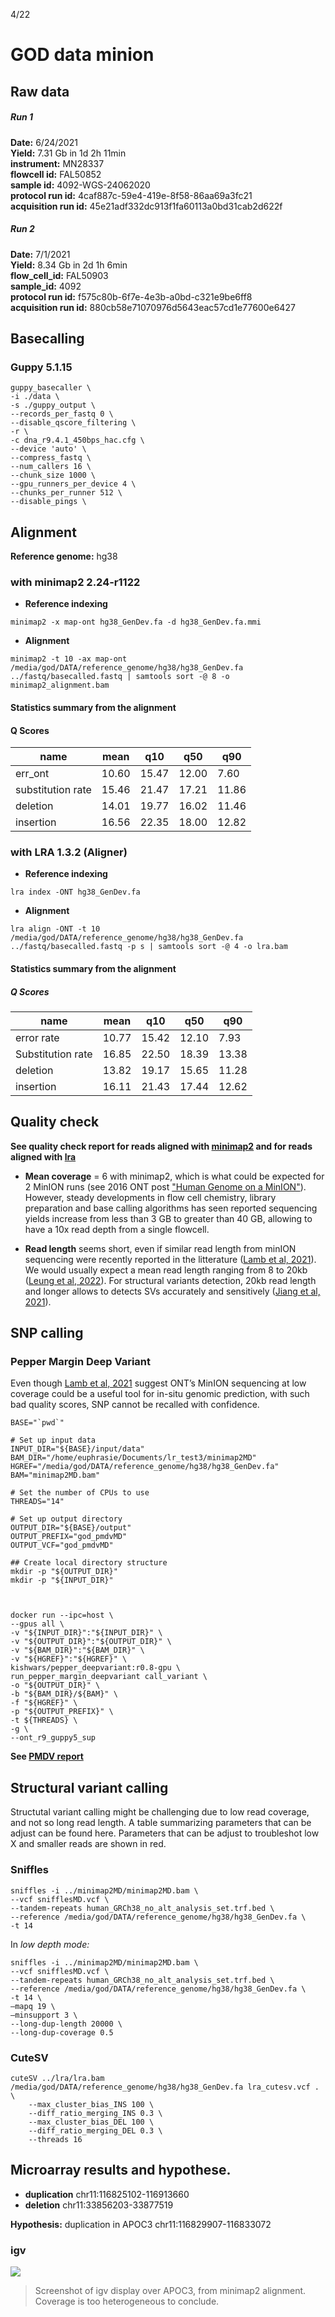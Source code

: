 4/22
# GOD data minion 
## Raw data 

##### Run 1   
**Date:** 6/24/2021    
**Yield:** 7.31 Gb in 1d 2h 11min   
**instrument:** MN28337   
**flowcell id:** FAL50852   
**sample id:** 4092-WGS-24062020   
**protocol run id:** 4caf887c-59e4-419e-8f58-86aa69a3fc21   
**acquisition run id:** 45e21adf332dc913f1fa60113a0bd31cab2d622f   




##### Run 2  
**Date:** 7/1/2021   
**Yield:** 8.34 Gb in 2d 1h 6min   
**flow_cell\_id:** FAL50903   
**sample_id:** 4092   
**protocol run id:** f575c80b-6f7e-4e3b-a0bd-c321e9be6ff8   
**acquisition run id:** 880cb58e71070976d5643eac57cd1e77600e6427   




## Basecalling 
### Guppy 5.1.15
```
guppy_basecaller \
-i ./data \
-s ./guppy_output \
--records_per_fastq 0 \
--disable_qscore_filtering \
-r \
-c dna_r9.4.1_450bps_hac.cfg \
--device 'auto' \
--compress_fastq \
--num_callers 16 \
--chunk_size 1000 \
--gpu_runners_per_device 4 \
--chunks_per_runner 512 \
--disable_pings \
```


## Alignment 

**Reference genome:** hg38
### with minimap2 2.24-r1122
- **Reference indexing**   
```
minimap2 -x map-ont hg38_GenDev.fa -d hg38_GenDev.fa.mmi
```
- **Alignment**    
```
minimap2 -t 10 -ax map-ont /media/god/DATA/reference_genome/hg38/hg38_GenDev.fa ../fastq/basecalled.fastq | samtools sort -@ 8 -o minimap2_alignment.bam
```

#### Statistics summary from the alignment
#### Q Scores

| name    | mean  | q10   | q50   | q90   |
|---------|-------|-------|-------|-------|
| err_ont | 10.60 | 15.47 | 12.00 | 7.60  |
| substitution rate | 15.46 | 21.47 | 17.21 | 11.86 |
| deletion     | 14.01 | 19.77 | 16.02 | 11.46 |
| insertion     | 16.56 | 22.35 | 18.00 | 12.82 |

### with LRA 1.3.2 (Aligner)
- **Reference indexing**   
```
lra index -ONT hg38_GenDev.fa
```

- **Alignment**   
```
lra align -ONT -t 10 /media/god/DATA/reference_genome/hg38/hg38_GenDev.fa ../fastq/basecalled.fastq -p s | samtools sort -@ 4 -o lra.bam
```

#### Statistics summary from the alignment
##### Q Scores
| name    | mean  | q10   | q50   | q90   |
|---------|-------|-------|-------|-------|
| error rate | 10.77 | 15.42 | 12.10 | 7.93  |
| Substitution rate    | 16.85 | 22.50 | 18.39 | 13.38 |
| deletion     | 13.82 | 19.17 | 15.65 | 11.28 |
| insertion     | 16.11 | 21.43 | 17.44 | 12.62 |


## Quality check 
**See quality check report for reads aligned with [minimap2](https://htmlpreview.github.io/?https://github.com/ziphra/long_reads/blob/main/files/mmiQC.html) and for reads aligned with [lra](https://htmlpreview.github.io/?https://github.com/ziphra/long_reads/blob/main/files/lraQC.html)**

- **Mean coverage** = 6 with minimap2, which is what could be expected for 2 MinION runs (see 2016 ONT post ["Human Genome on a MinION"](https://nanoporetech.com/about-us/news/human-genome-minion)). However, steady developments in flow cell chemistry, library preparation and base calling algorithms has seen reported sequencing yields increase from less than 3 GB to greater than 40 GB, allowing to have a 10x read depth from a single flowcell. 

- **Read length** seems short, even if similar read length from minION sequencing were recently reported in the litterature ([Lamb et al, 2021](https://doi.org/10.1371/journal.pone.0261274)). We would usually expect a mean read length ranging from 8 to 20kb ([Leung et al, 2022](https://www.nature.com/articles/s41598-022-08576-4)). For structural variants detection, 20kb read length and longer allows to detects SVs accurately and sensitively ([Jiang et al, 2021](https://doi.org/10.1186/s12859‐021‐04422‐y)).



## SNP calling 
### Pepper Margin Deep Variant
Even though [Lamb et al, 2021](https://doi.org/10.1371/journal.pone.0261274) suggest ONT’s MinION sequencing at low coverage could be a useful tool for in-situ genomic prediction, with such bad quality scores, SNP cannot be recalled with confidence. 

```
BASE="`pwd`"

# Set up input data
INPUT_DIR="${BASE}/input/data"
BAM_DIR="/home/euphrasie/Documents/lr_test3/minimap2MD"
HGREF="/media/god/DATA/reference_genome/hg38/hg38_GenDev.fa"
BAM="minimap2MD.bam"

# Set the number of CPUs to use
THREADS="14"

# Set up output directory
OUTPUT_DIR="${BASE}/output"
OUTPUT_PREFIX="god_pmdvMD"
OUTPUT_VCF="god_pmdvMD"

## Create local directory structure
mkdir -p "${OUTPUT_DIR}"
mkdir -p "${INPUT_DIR}"



docker run --ipc=host \
--gpus all \
-v "${INPUT_DIR}":"${INPUT_DIR}" \
-v "${OUTPUT_DIR}":"${OUTPUT_DIR}" \
-v "${BAM_DIR}":"${BAM_DIR}" \
-v "${HGREF}":"${HGREF}" \
kishwars/pepper_deepvariant:r0.8-gpu \
run_pepper_margin_deepvariant call_variant \
-o "${OUTPUT_DIR}" \
-b "${BAM_DIR}/${BAM}" \
-f "${HGREF}" \
-p "${OUTPUT_PREFIX}" \
-t ${THREADS} \
-g \
--ont_r9_guppy5_sup
```

**See [PMDV report](https://htmlpreview.github.io/?https://github.com/ziphra/long_reads/blob/main/files/pmdvQC.html)**


## Structural variant calling 
Structutal variant calling might be challenging due to low read coverage, and not so long read length. 
A table summarizing parameters that can be adjust can be found here. Parameters that can be adjust to troubleshot low X and smaller reads are shown in red. 

### Sniffles 
```
sniffles -i ../minimap2MD/minimap2MD.bam \
--vcf snifflesMD.vcf \
--tandem-repeats human_GRCh38_no_alt_analysis_set.trf.bed \
--reference /media/god/DATA/reference_genome/hg38/hg38_GenDev.fa \
-t 14 
```

In *low depth mode:*

```
sniffles -i ../minimap2MD/minimap2MD.bam \
--vcf snifflesMD.vcf \
--tandem-repeats human_GRCh38_no_alt_analysis_set.trf.bed \
--reference /media/god/DATA/reference_genome/hg38/hg38_GenDev.fa \
-t 14 \
—mapq 19 \
—minsupport 3 \
--long-dup-length 20000 \
--long-dup-coverage 0.5
```

### CuteSV
```
cuteSV ../lra/lra.bam /media/god/DATA/reference_genome/hg38/hg38_GenDev.fa lra_cutesv.vcf . \
    --max_cluster_bias_INS 100 \
    --diff_ratio_merging_INS 0.3 \
    --max_cluster_bias_DEL 100 \
    --diff_ratio_merging_DEL 0.3 \
    --threads 16
```


## Microarray results and hypothese.
- **duplication**    chr11:116825102-116913660
- **deletion**    chr11:33856203-33877519

**Hypothesis:** duplication in APOC3 chr11:116829907-116833072

### igv 
![](./files/APOC3_nanopore.png)
> Screenshot of igv display over APOC3, from minimap2 alignment. 
Coverage is too heterogeneous to conclude.

